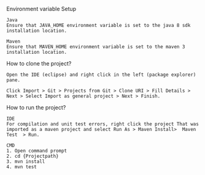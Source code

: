 Environment variable Setup

	Java
	Ensure that JAVA_HOME environment variable is set to the java 8 sdk installation location.

	Maven
	Ensure that MAVEN_HOME environment variable is set to the maven 3 installation location.


 How to clone the project?

	Open the IDE (eclipse) and right click in the left (package explorer) pane.
	   
	Click Import > Git > Projects from Git > Clone URI > Fill Details > Next > Select Import as general project > Next > Finish.

 How to run the project?
	 
	IDE
	For compilation and unit test errors, right click the project That was imported as a maven project and select Run As > Maven Install>  Maven Test  > Run.
 
	CMD
	1. Open command prompt
	2. cd {Projectpath} 
	3. mvn install
	4. mvn test  
 

